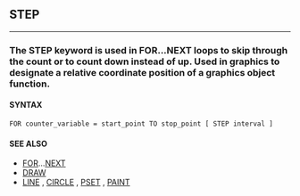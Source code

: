 ## STEP
---

### The STEP keyword is used in FOR...NEXT loops to skip through the count or to count down instead of up. Used in graphics to designate a relative coordinate position of a graphics object function.

#### SYNTAX

`FOR counter_variable = start_point TO stop_point [ STEP interval ]`

#### SEE ALSO
* [FOR](./FOR.md)...[NEXT](./NEXT.md)
* [DRAW](./DRAW.md)
* [LINE](./LINE.md) , [CIRCLE](./CIRCLE.md) , [PSET](./PSET.md) , [PAINT](./PAINT.md)
